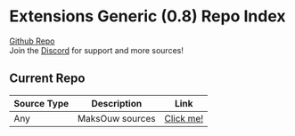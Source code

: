# Extensions Generic (0.8) Repo Index

[Github Repo](https://github.com/TheNetsky/extensions-generic-0.8)
<br>
Join the [Discord](https://discord.gg/rmf6jQpMU9) for support and more sources!

## Current Repo

| Source Type | Description     |        Link                                                            |
| ---         |    ----         |         ---                                                            |
| Any         | MaksOuw sources | [Click me!](https://maksouw.github.io/extensions-generic-0.8/maksouw/) |
